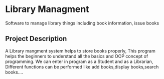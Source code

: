 # Library Managment
Software to manage library things including book information, issue books

## Project Description
A Library mangment system helps to store books properly, This program helps the beginners to understand all the basics and OOP concept of programming. We can enter in program as a Student and as a Librarian, Different functions can be performed like add books,display books,search books....
